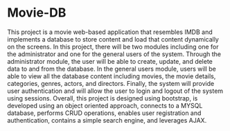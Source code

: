 # Movie-DB
This project is a movie web-based application that resembles IMDB and implements a database to store content and load that content dynamically on the screens.  In this project, there will be two modules including one for the administrator and one for the general users of the system.  Through the administrator module, the user will be able to create, update, and delete data to and from the database.  In the general users module, users will be able to view all the database content including movies, the movie details, categories, genres, actors, and directors. Finally, the system will provide user authentication and will allow the user to login and logout of the system using sessions.
Overall, this project is designed using bootstrap, is developed using an object oriented approach, connects to a MYSQL database, performs CRUD operations, enables user registration and authentication, contains a simple search engine, and leverages AJAX.  
